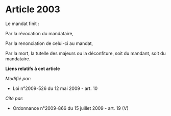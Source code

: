 # Article 2003

Le mandat finit :

Par la révocation du mandataire,

Par la renonciation de celui-ci au mandat,

Par la mort, la tutelle des majeurs ou la déconfiture, soit du mandant, soit du mandataire.

**Liens relatifs à cet article**

_Modifié par_:

  - Loi n°2009-526 du 12 mai 2009 - art. 10

_Cité par_:

  - Ordonnance n°2009-866 du 15 juillet 2009 - art. 19 (V)
